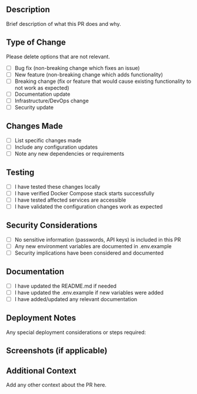 ## Description

Brief description of what this PR does and why.

## Type of Change

Please delete options that are not relevant.

- [ ] Bug fix (non-breaking change which fixes an issue)
- [ ] New feature (non-breaking change which adds functionality)
- [ ] Breaking change (fix or feature that would cause existing functionality to not work as expected)
- [ ] Documentation update
- [ ] Infrastructure/DevOps change
- [ ] Security update

## Changes Made

- [ ] List specific changes made
- [ ] Include any configuration updates
- [ ] Note any new dependencies or requirements

## Testing

- [ ] I have tested these changes locally
- [ ] I have verified Docker Compose stack starts successfully
- [ ] I have tested affected services are accessible
- [ ] I have validated the configuration changes work as expected

## Security Considerations

- [ ] No sensitive information (passwords, API keys) is included in this PR
- [ ] Any new environment variables are documented in .env.example
- [ ] Security implications have been considered and documented

## Documentation

- [ ] I have updated the README.md if needed
- [ ] I have updated the .env.example if new variables were added
- [ ] I have added/updated any relevant documentation

## Deployment Notes

Any special deployment considerations or steps required:

## Screenshots (if applicable)

## Additional Context

Add any other context about the PR here.